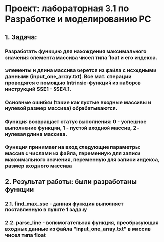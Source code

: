 # Проект: лабораторная 3.1 по Разработке и моделированию РС

## 1. Задача: 
### Разработать функцию для нахождения максимального значения элемента массива чисел типа float и его индекса. 
### Элементы и длина массива берется из файла с исходными данными (input_one_array.txt). Все мат. операции проводятся с помощью Intrinsic-функций из наборов инструкций SSE1 - SSE4.1. 
### Основные ошибки (такие как пустые входные массивы и нулевой размер массива) обрабатываются. 
### Функция возвращает статус выполнения: 0 - успешное выполнение функции, 1 - пустой входной массив, 2 - нулевая длина массива. 
### Функция принимает на вход следующие параметры: массив с числами из файла, переменную для записи максимального значения, переменную для записи индекса, размер входного массива

## 2. Результат работы: были разработаны функции
### 2.1. find_max_sse - данная функция выполняет поставленную в пункте 1 задачу
### 2.2. parse_line - вспомогательная функция, преобразующая входные данные из файла "input_one_array.txt" в массив чисел типа float